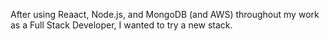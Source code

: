 After using Reaact, Node.js, and MongoDB (and AWS) throughout my work as a Full Stack Developer, I wanted to try a new stack.
